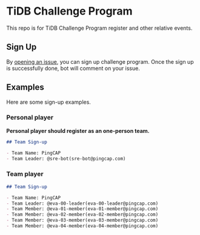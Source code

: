 # TiDB Challenge Program

This repo is for TiDB Challenge Program register and other relative events.

## Sign Up

By [opening an issue](https://github.com/tidb-challenge-program/bug-hunting-register/issues/new?template=challenge-program-register.md&title=Challenge+Program+Register), you can sign up challenge program. Once the sign up is successfully done, bot will comment on your issue.

## Examples

Here are some sign-up examples.

### Personal player

**Personal player should register as an one-person team.**

```markdown
## Team Sign-up

- Team Name: PingCAP
- Team Leader: @sre-bot(sre-bot@pingcap.com)
```

### Team player

```markdown
## Team Sign-up

- Team Name: PingCAP
- Team Leader: @eva-00-leader(eva-00-leader@pingcap.com)
- Team Member: @eva-01-member(eva-01-member@pingcap.com)
- Team Member: @eva-02-member(eva-02-member@pingcap.com)
- Team Member: @eva-03-member(eva-03-member@pingcap.com)
- Team Member: @eva-04-member(eva-04-member@pingcap.com)
```
